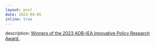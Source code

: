 ```yaml
---
layout: post
date: 2023-04-05
inline: true
---
```

description: <a href="https://events.development.asia/learning-events/winners-2023-adb-iea-innovative-policy-research-award/"> </b>Winners of the 2023 ADB–IEA Innovative Policy Research Award </b></a>. 
